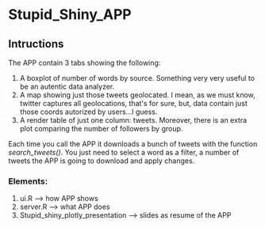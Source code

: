 # Stupid_Shiny_APP
## Intructions
The APP contain 3 tabs showing the following:
1. A boxplot of number of words by source. Something very very useful to be an autentic data analyzer.
2. A map showing just those tweets geolocated. I mean, as we must know, twitter captures all geolocations, that's for sure, but, data contain just those coords autorized by users...I guess.
3. A render table of just one column: tweets. 
Moreover, there is an extra plot comparing the number of followers by group.

Each time you call the APP it downloads a bunch of tweets with the function *search_tweets()*. You just need to select a word as a filter, a number of tweets the APP is going to download and apply changes.

### Elements:
1. ui.R --> how APP shows
2. server.R --> what APP does
3. Stupid_shiny_plotly_presentation --> slides as resume of the APP